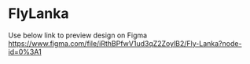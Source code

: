 # FlyLanka
Use below link to preview design on Figma 
https://www.figma.com/file/iRthBPfwV1ud3qZ2ZoylB2/Fly-Lanka?node-id=0%3A1
